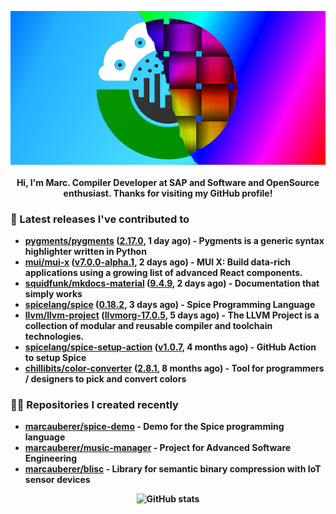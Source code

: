<p align="center">
	<img src="https://raw.githubusercontent.com/marcauberer/marcauberer/master/images/frontpage-image.jpg">
	<br><br>
	<b>Hi, I'm Marc. Compiler Developer at SAP and Software and OpenSource enthusiast. Thanks for visiting my GitHub profile!
</p>

### 🚀 Latest releases I've contributed to


- [pygments/pygments](https://github.com/pygments/pygments) ([2.17.0](https://github.com/pygments/pygments/releases/tag/2.17.0), 1 day ago) - Pygments is a generic syntax highlighter written in Python
- [mui/mui-x](https://github.com/mui/mui-x) ([v7.0.0-alpha.1](https://github.com/mui/mui-x/releases/tag/v7.0.0-alpha.1), 2 days ago) - MUI X: Build data-rich applications using a growing list of advanced React components.
- [squidfunk/mkdocs-material](https://github.com/squidfunk/mkdocs-material) ([9.4.9](https://github.com/squidfunk/mkdocs-material/releases/tag/9.4.9), 2 days ago) - Documentation that simply works
- [spicelang/spice](https://github.com/spicelang/spice) ([0.18.2](https://github.com/spicelang/spice/releases/tag/0.18.2), 3 days ago) - Spice Programming Language
- [llvm/llvm-project](https://github.com/llvm/llvm-project) ([llvmorg-17.0.5](https://github.com/llvm/llvm-project/releases/tag/llvmorg-17.0.5), 5 days ago) - The LLVM Project is a collection of modular and reusable compiler and toolchain technologies.
- [spicelang/spice-setup-action](https://github.com/spicelang/spice-setup-action) ([v1.0.7](https://github.com/spicelang/spice-setup-action/releases/tag/v1.0.7), 4 months ago) - GitHub Action to setup Spice 
- [chillibits/color-converter](https://github.com/chillibits/color-converter) ([2.8.1](https://github.com/chillibits/color-converter/releases/tag/2.8.1), 8 months ago) - Tool for programmers / designers to pick and convert colors

### 👨‍💻 Repositories I created recently
- [marcauberer/spice-demo](https://github.com/marcauberer/spice-demo) - Demo for the Spice programming language
- [marcauberer/music-manager](https://github.com/marcauberer/music-manager) - Project for Advanced Software Engineering
- [marcauberer/blisc](https://github.com/marcauberer/blisc) - Library for semantic binary compression with IoT sensor devices

<p align="center">
	<img src="https://github-readme-stats.vercel.app/api?username=marcauberer&show_icons=true&theme=dark" alt="GitHub stats">
</p>
